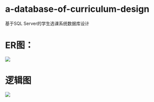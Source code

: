 # a-database-of-curriculum-design

基于SQL Server的学生选课系统数据库设计 

# ER图：

![](https://github.com/jjc123/a-database-of-curriculum-design/blob/master/images/3.png?raw=true)
  
# 逻辑图
![](https://github.com/jjc123/a-database-of-curriculum-design/blob/master/images/1.png?raw=true)
 
 
